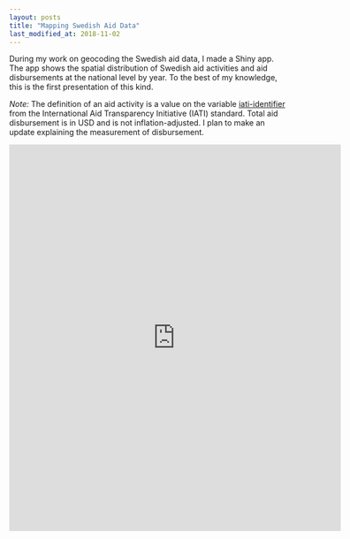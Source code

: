 ```yaml
---
layout: posts
title: "Mapping Swedish Aid Data"
last_modified_at: 2018-11-02
---
```


During my work on geocoding the Swedish aid data, I made a Shiny app. The app shows the spatial distribution of Swedish aid activities and aid disbursements at the national level by year. To the best of my knowledge, this is the first presentation of this kind. 

*Note:* The definition of an aid activity is a value on the variable [iati-identifier][iati-identifier] from the International Aid  Transparency Initiative (IATI) standard. Total aid disbursement is in USD and is not inflation-adjusted. I plan to make an update explaining the measurement of disbursement.  

<iframe src="https://monirbounadi.shinyapps.io/geoaidswe/" style="border:none;width:600px;height:700px;"></iframe>

[iati-identifier]: http://reference.iatistandard.org/202/activity-standard/iati-activities/iati-activity/iati-identifier/